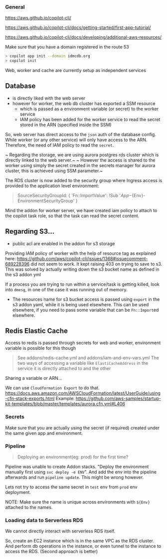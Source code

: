 ### General

https://aws.github.io/copilot-cli/

https://aws.github.io/copilot-cli/docs/getting-started/first-app-tutorial/

https://aws.github.io/copilot-cli/docs/developing/additional-aws-resources/

Make sure that you have a domain registered in the route 53

```bash
> copilot app init --domain idmcdb.org
> copilot init
```

Web, worker and cache are currently setup as independent services

Database
-

- is directly liked with the web server
- however for worker, the web db cluster has exported a SSM resource
    - which is passed as a environment variable (or secret) to the worker service
    - IAM policy has been added for the worker service to read the secret stored in the ARN (specified inside the SSM)

So, web server has direct access to the `json` auth of the database config. While worker (or any other service) will only have access to the ARN. Therefore, the need of IAM policy to read the `secret`.

~ Regarding the storage, we are using aurora postgres rds cluster which is directly linked to the web server.~
~ However the access is shared to the worker using simply the secret created in the secrets manager for aurora cluster, this is achieved using SSM parameter.~

The RDS cluster is now added to the security group where Ingress access is provided to the application level environment:
> SourceSecurityGroupId: { 'Fn::ImportValue': !Sub '${App}-${Env}-EnvironmentSecurityGroup' }

Mind the addon for worker server, we have created iam policy to attach to the copilot task role, so that the task can read the secret content.

Regarding S3...
-

- public acl are enabled in the addon for s3 storage

Providing IAM policy of worker with the help of resource tag as explained here: https://github.com/aws/copilot-cli/issues/1368#issuecomment-689228396 did not seem to work. It kept raising 403 on trying to save to s3.
This was solved by actually writing down the s3 bucket name as defined in the s3 addon yml

If a process you are trying to run within a service/task is getting killed, look into `dmesg`, in one of the case it was running out of memory.

- The resources name for s3 bucket access is passed using `export` in the s3 addon yaml, while it is being used elsewhere. This can be used elsewhere, if you need to pass some variable that can be `Fn::Import`ed elsewhere.

Redis Elastic Cache
-

Access to redis is passed through secrets for web and worker, environment variable is possible for this though

> See addons/redis-cache.yml and addons/iam-and-env-vars.yml
> The two ways of accessing a variable like `ElastiCacheAddress` in the service it is directly attached to and the other

Sharing a variable or ARN...

We can use `Cloudformation Export` to do that.
https://docs.aws.amazon.com/AWSCloudFormation/latest/UserGuide/using-cfn-stack-exports.html
Example: https://github.com/aws-samples/startup-kit-templates/blob/master/templates/aurora.cfn.yml#L406

### Secrets

Make sure that you are actually using the secret (if required) created under the same given app and environment.

### Pipeline

> Deploying an environment(eg: prod) for the first time?

Pipeline was unable to create Addon stacks. "Deploy the environment manually first using `svc deploy -e ENV`". And add the env into the pipeline afterwards and run `pipeline update`. This might be wrong however.

Lets not try to access the same secret in `test` env from `prod` env deployment.

NOTE: Make sure the name is unique across environments with `${Env}` attached to the names.

### Loading data to Serverless RDS

We cannot directly interact with serverless RDS itself.

So, create an EC2 instance which is in the same VPC as the RDS cluster. And perform db operations in the instance, or even tunnel to the instance to access the RDS. (Second approach is better)
